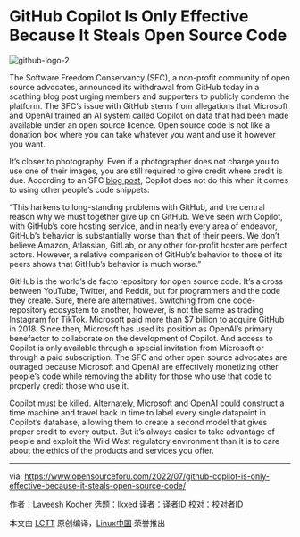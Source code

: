 [#]: subject: "GitHub Copilot Is Only Effective Because It Steals Open Source Code"
[#]: via: "https://www.opensourceforu.com/2022/07/github-copilot-is-only-effective-because-it-steals-open-source-code/"
[#]: author: "Laveesh Kocher https://www.opensourceforu.com/author/laveesh-kocher/"
[#]: collector: "lkxed"
[#]: translator: "yjacks"
[#]: reviewer: " "
[#]: publisher: " "
[#]: url: " "

GitHub Copilot Is Only Effective Because It Steals Open Source Code
======
![github-logo-2][1]

The Software Freedom Conservancy (SFC), a non-profit community of open source advocates, announced its withdrawal from GitHub today in a scathing blog post urging members and supporters to publicly condemn the platform. The SFC’s issue with GitHub stems from allegations that Microsoft and OpenAI trained an AI system called Copilot on data that had been made available under an open source licence. Open source code is not like a donation box where you can take whatever you want and use it however you want.

It’s closer to photography. Even if a photographer does not charge you to use one of their images, you are still required to give credit where credit is due. According to an SFC [blog post][2], Copilot does not do this when it comes to using other people’s code snippets:

“This harkens to long-standing problems with GitHub, and the central reason why we must together give up on GitHub. We’ve seen with Copilot, with GitHub’s core hosting service, and in nearly every area of endeavor, GitHub’s behavior is substantially worse than that of their peers. We don’t believe Amazon, Atlassian, GitLab, or any other for-profit hoster are perfect actors. However, a relative comparison of GitHub’s behavior to those of its peers shows that GitHub’s behavior is much worse.”

GitHub is the world’s de facto repository for open source code. It’s a cross between YouTube, Twitter, and Reddit, but for programmers and the code they create. Sure, there are alternatives. Switching from one code-repository ecosystem to another, however, is not the same as trading Instagram for TikTok. Microsoft paid more than $7 billion to acquire GitHub in 2018. Since then, Microsoft has used its position as OpenAI’s primary benefactor to collaborate on the development of Copilot. And access to Copilot is only available through a special invitation from Microsoft or through a paid subscription. The SFC and other open source advocates are outraged because Microsoft and OpenAI are effectively monetizing other people’s code while removing the ability for those who use that code to properly credit those who use it.

Copilot must be killed. Alternately, Microsoft and OpenAI could construct a time machine and travel back in time to label every single datapoint in Copilot’s database, allowing them to create a second model that gives proper credit to every output. But it’s always easier to take advantage of people and exploit the Wild West regulatory environment than it is to care about the ethics of the products and services you offer.

--------------------------------------------------------------------------------

via: https://www.opensourceforu.com/2022/07/github-copilot-is-only-effective-because-it-steals-open-source-code/

作者：[Laveesh Kocher][a]
选题：[lkxed][b]
译者：[译者ID](https://github.com/译者ID)
校对：[校对者ID](https://github.com/校对者ID)

本文由 [LCTT](https://github.com/LCTT/TranslateProject) 原创编译，[Linux中国](https://linux.cn/) 荣誉推出

[a]: https://www.opensourceforu.com/author/laveesh-kocher/
[b]: https://github.com/lkxed
[1]: https://www.opensourceforu.com/wp-content/uploads/2022/07/github-logo-2-e1657018894307.png
[2]: https://sfconservancy.org/blog/2022/jun/30/give-up-github-launch/
